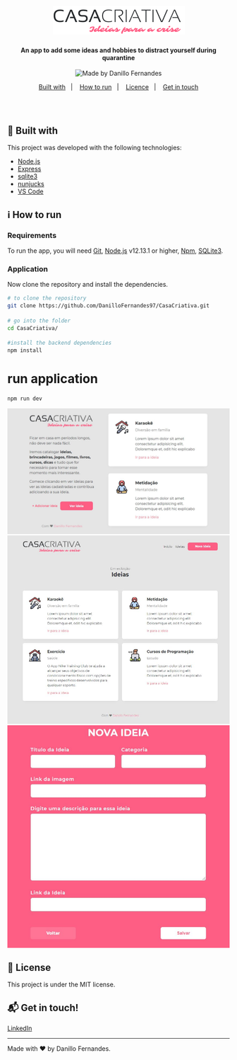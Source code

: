 <h1 align="center">
  <img alt="Casa Criativa" src="public/logo.png"/>
    <br>
</h1>

<h4 align="center">
  An app to add some ideas and hobbies to distract yourself during quarantine
</h4>

<p align="center"> 
  <img alt="Made by Danillo Fernandes" src="https://img.shields.io/badge/made%20by-Danillo-%20?color=FF5E84">
  </p> 

<p align="center">
  <a href="#rocket-built-with">Built with</a>&nbsp;&nbsp;&nbsp;|&nbsp;&nbsp;&nbsp;
  <a href="#information_source-how-to-run">How to run</a>&nbsp;&nbsp;&nbsp;|&nbsp;&nbsp;&nbsp;
  <a href="#page_facing_up-license">Licence</a>&nbsp;&nbsp;&nbsp;|&nbsp;&nbsp;&nbsp;
  <a href="#mailbox_with_mail-get-in-touch">Get in touch</a>
</p>
<br><br>

## :rocket: Built with

This project was developed with the following technologies:

-  [Node.js](https://nodejs.org/)
-  [Express](https://expressjs.com/)
-  [sqlite3](https://sqlitebrowser.org/)
-  [nunjucks](https://www.npmjs.com/package/nunjucks)
-  [VS Code](https://code.visualstudio.com/)

## :information_source: How to run

### Requirements
To run the app, you will need [Git](https://git-scm.com), [Node.js](https://nodejs.org/) v12.13.1 or higher, [Npm](https://www.npmjs.com/), [SQLite3](https://sqlitebrowser.org/).
<br>

### Application
Now clone the repository and install the dependencies.
```bash
# to clone the repository
git clone https://github.com/DanilloFernandes97/CasaCriativa.git

# go into the folder
cd CasaCriativa/

#install the backend dependencies
npm install

```

# run application
```bash
npm run dev
```
<img src="public/Print_Home.JPG"/>
<img src="public/Print_Ideas.JPG"/>
<img src="public/Print_New_Idea.JPG"/>

## :page_facing_up: License

This project is under the MIT license. 

## :mailbox_with_mail: Get in touch!

[LinkedIn](https://www.linkedin.com/in/danillo-fernandes-720623108/)

---

Made with ♥ by Danillo Fernandes.
